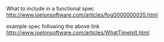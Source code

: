 What to include in a functional spec
http://www.joelonsoftware.com/articles/fog0000000035.html 

example spec following the above link
http://www.joelonsoftware.com/articles/WhatTimeIsIt.html